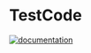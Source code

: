 # TestCode

[![documentation](https://img.shields.io/badge/docs-passing-<COLOR>.svg)](https://schubertmatthias.github.io/TestCode/)
